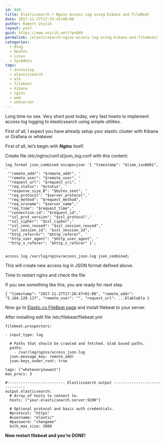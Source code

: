 ```yaml
---
id: 840
title: Elasticsearch + Nginx Access Log using Kibana and FileBeat
date: 2017-11-27T17:35:43+00:00
author: Robert Vojčík
layout: post
guid: https://www.vojcik.net/?p=840
permalink: /elasticsearch-nginx-access-log-using-kibana-and-filebeat/
categories:
  - Blog
  - HowTos
  - Linux
  - SysAdmin
tags:
  - accesslog
  - elasticsearch
  - elk
  - filebeat
  - kibana
  - nginx
  - web
  - webserver
---
```

Long time no see. Very short post today, very fast howto to implement access log logging to elasticsearch using simple utilities.

First of all, I expect you have already setup your elastic cluster with Kibana or Grafana or whatever.

<!--more-->

First of all, let&#8217;s begin with **Nginx** itself.

Create file /etc/nginx/conf.d/json_log.conf with this content:

```
log_format json_combined escape=json '{ "timestamp": "$time_iso8601", '
 '"remote_addr": "$remote_addr", '
 '"remote_user": "$remote_user", '
 '"request_url": "$request_uri", '
 '"req_status": "$status", '
 '"response_size_B": "$bytes_sent", '
 '"req_protocol": "$server_protocol",'
 '"req_method": "$request_method",'
 '"req_srvname": "$server_name",'
 '"req_time": "$request_time",'
 '"connection-id": "$request_id",'
 '"ssl_prot_version": "$ssl_protocol",'
 '"ssl_cipher": "$ssl_cipher",'
 '"ssl_conn_reused": "$ssl_session_reused",'
 '"ssl_session_id": "$ssl_session_id",'
 '"http_referrer": "$http_referer", '
 '"http_user_agent": "$http_user_agent", '
 '"http_x_referer": "$http_x_referer" }';


access_log /var/log/nginx/access_json.log json_combined;

```

This will create new access log in JSON format defined above.

Time to restart nginx and check the file

If you see something like this, you are ready for next step

`{ "timestamp": "2017-11-27T17:28:47+01:00", "remote_addr": "5.164.120.117", "remote_user": "", "request_url": ...blablabla }`

Now go to <a href="https://www.elastic.co/products/beats/filebeat" target="_blank" rel="noopener">Elastic.co FileBeat page</a> and install filebeat to your server.

After installing edit file /etc/filebeat/filebeat.yml

```
filebeat.prospectors:

- input_type: log

  # Paths that should be crawled and fetched. Glob based paths.
  paths:
    - /var/log/nginx/access_json.log
  json.message_key: remote_addr
  json.keys_under_root: true

tags: ["whateveryouwant"]
max_procs: 3

#-------------------------- Elasticsearch output ------------------------------
output.elasticsearch:
  # Array of hosts to connect to.
  hosts: ["your.elasticsearch.server:9200"]

  # Optional protocol and basic auth credentials.
  #protocol: "https"
  #username: "elastic"
  #password: "changeme"
  bulk_max_size: 2000
```


**Now restart filebeat and you&#8217;re DONE!**

